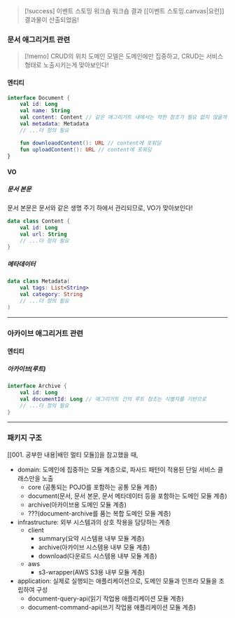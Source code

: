 > [!success] 이벤트 스토밍 워크숍
> 워크숍 결과 [[이벤트 스토밍.canvas|요런]] 결과물이 산출되었음!
### 문서 애그리거트 관련
>[!memo] CRUD의 위치
>도메인 모델은 도메인에만 집중하고, CRUD는 서비스 형태로 노출시키는게 맞아보인다!
#### 엔티티
```kotlin
interface Document {
	val id: Long
	val name: String
	val content: Content // 같은 애그리거트 내에서는 약한 참조가 필요 없지 않을까
	val metadata: Metadata
	// ...더 정의 필요

	fun downloaodContent(): URL // content에 포워딩
	fun uploadContent(): URL // content에 포워딩
}
```
#### VO
##### 문서 본문
문서 본문은 문서와 같은 생명 주기 하에서 관리되므로, VO가 맞아보인다!
```kotlin
data class Content {
	val id: Long
	val url: String
	// ...더 정의 필요
}
```
##### 메타데이터
```kotlin
data class Metadata(
	val tags: List<String>
	val category: String
	// ...더 정의 필요
)
```
---
### 아카이브 애그리거트 관련
#### 엔티티
##### 아카이브(루트)
```kotlin
interface Archive {
	val id: Long
	val documentId: Long // 애그리거트 간의 루트 참조는 식별자를 기반으로
	// ...더 정의 필요
}
```
---
### 패키지 구조
[[001. 공부한 내용|배민 멀티 모듈]]을 참고했을 때,
- domain: 도메인에 집중하는 모듈 계층으로, 파사드 패턴이 적용된 단일 서비스 클래스만을 노출
	- core (공통되는 POJO를 포함하는 공통 모듈 계층)
	- document(문서, 문서 본문, 문서 메타데이터 등을 포함하는 도메인 모듈 계층)
	- archive(아카이브용 도메인 모듈 계층)
	- ???(document-archive를 품는 복합 도메인 모듈 계층)
- infrastructure: 외부 시스템과의 상호 작용을 담당하는 계층
	- client
		- summary(요약 시스템용 내부 모듈 계층)
		- archive(아카이브 시스템용 내부 모듈 계층)
		- download(다운로드 시스템용 내부 모듈 계층)
	- aws
		- s3-wrapper(AWS S3용 내부 모듈 계층)
- application: 실제로 실행되는 애플리케이션으로, 도메인 모듈과 인프라 모듈을 조립하여 구성
	- document-query-api(읽기 작업용 애플리케이션 모듈 계층)
	- document-command-api(쓰기 작업용 애플리케이션 모듈 계층)